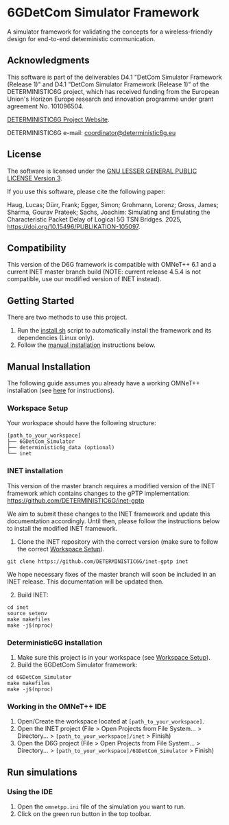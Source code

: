# 6GDetCom Simulator Framework
A simulator framework for validating the concepts for a wireless-friendly design for end-to-end deterministic communication.

## Acknowledgments

This software is part of the deliverables
D4.1 "DetCom Simulator Framework (Release 1)" and
D4.1 "DetCom Simulator Framework (Release 1)" of the DETERMINISTIC6G project,
which has received funding from the European Union's Horizon Europe research
and innovation programme under grant agreement No. 101096504.

[DETERMINISTIC6G Project Website](https://deterministic6g.eu/).

DETERMINISTIC6G e-mail: coordinator@deterministic6g.eu

## License

The software is licensed under the [GNU LESSER GENERAL PUBLIC LICENSE Version 3](LICENSE.md).

If you use this software, please cite the following paper:

Haug, Lucas; Dürr, Frank; Egger, Simon; Grohmann, Lorenz; Gross, James; Sharma, Gourav Prateek; Sachs, Joachim: Simulating and Emulating the Characteristic Packet Delay of Logical 5G TSN Bridges. 2025, https://doi.org/10.15496/PUBLIKATION-105097.


## Compatibility
This version of the D6G framework is compatible with OMNeT++ 6.1 and a current INET master branch build
(NOTE: current release 4.5.4 is not compatible, use our modified version of INET instead).

## Getting Started
There are two methods to use this project.

1. Run the [install.sh](install.sh) script to automatically install the framework and its dependencies (Linux only).
2. Follow the [manual installation](#manual-installation) instructions below.


## Manual Installation
The following guide assumes you already have a working OMNeT++ installation (see [here](doc/install-omnetpp.md) for instructions).

### Workspace Setup
Your workspace should have the following structure:
```
[path_to_your_workspace]
├── 6GDetCom_Simulator
├── deterministic6g_data (optional)
└── inet
```

### INET installation
This version of the master branch requires a modified version of the INET framework
which contains changes to the gPTP implementation:
https://github.com/DETERMINISTIC6G/inet-gptp

We aim to submit these changes to the INET framework and update this documentation accordingly.
Until then, please follow the instructions below to install the modified INET framework.

1. Clone the INET repository with the correct version (make sure to follow the correct [Workspace Setup](#workspace-setup)).

```shell
git clone https://github.com/DETERMINISTIC6G/inet-gptp inet
```
We hope necessary fixes of the master branch will soon be included in an INET release.
This documentation will be updated then.

2. Build INET:
```shell
cd inet
source setenv
make makefiles
make -j$(nproc)
```

### Deterministic6G installation
1. Make sure this project is in your workspace (see [Workspace Setup](#workspace-setup)).
2. Build the 6GDetCom Simulator framework:
```shell
cd 6GDetCom_Simulator
make makefiles
make -j$(nproc)
```

### Working in the OMNeT++ IDE
1. Open/Create the workspace located at `[path_to_your_workspace]`.
2. Open the INET project (File > Open Projects from File System... > Directory... > `[path_to_your_workspace]/inet` > Finish)
3. Open the D6G project (File > Open Projects from File System... > Directory... > `[path_to_your_workspace]/6GDetCom_Simulator` > Finish)

## Run simulations

### Using the IDE
1. Open the `omnetpp.ini` file of the simulation you want to run.
2. Click on the green run button in the top toolbar.
